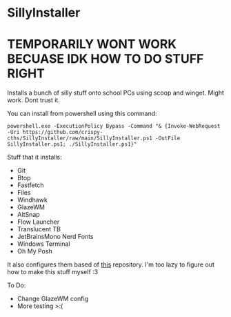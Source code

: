 # SillyInstaller


# TEMPORARILY WONT WORK BECUASE IDK HOW TO DO STUFF RIGHT



Installs a bunch of silly stuff onto school PCs using scoop and winget. Might work. Dont trust it.


You can install from powershell using this command:
```
powershell.exe -ExecutionPolicy Bypass -Command "& {Invoke-WebRequest -Uri https://github.com/crispy-cths/SillyInstaller/raw/main/SillyInstaller.ps1 -OutFile SillyInstaller.ps1; ./SillyInstaller.ps1}"
```


Stuff that it installs:
* Git
* Btop
* Fastfetch
* Files
* Windhawk
* GlazeWM
* AltSnap
* Flow Launcher
* Translucent TB
* JetBrainsMono Nerd Fonts
* Windows Terminal
* Oh My Posh

It also configures them based of [this](https://github.com/ashish0kumar/windots) repository.
I'm too lazy to figure out how to make this stuff myself :3


To Do:
* Change GlazeWM config
* More testing >:(
